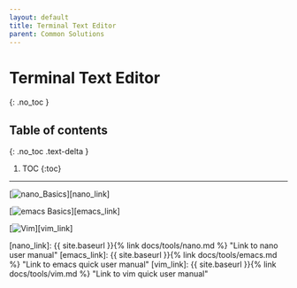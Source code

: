 ```yaml
---
layout: default
title: Terminal Text Editor
parent: Common Solutions
---
```


# Terminal Text Editor

{: .no_toc }

## Table of contents

{: .no_toc .text-delta }

1. TOC
   {:toc}

---

[![nano_Basics][nano_image]][nano_link] 

[![emacs Basics][emacs_image]][emacs_link] 

[![Vim][vim_image]][vim_link]

<!--- Link and Image References -->

[nano_link]: {{ site.baseurl }}{% link docs/tools/nano.md %} "Link to nano user manual"
[emacs_link]: {{ site.baseurl }}{% link docs/tools/emacs.md %} "Link to emacs quick user manual"
[vim_link]: {{ site.baseurl }}{% link docs/tools/vim.md %} "Link to vim quick user manual"

[nano_image]: https://www.saashub.com/images/app/service_logos/7/349d07650119/medium.png?1527364998 "Link to nano user manual"
[emacs_image]: https://emojis.slackmojis.com/emojis/images/1643514267/2368/emacs.png?1643514267 "Link to emacs quick user manual"
[vim_image]: https://emojis.slackmojis.com/emojis/images/1643514110/700/vim.png?1643514110 "Link to vim quick user manual"
